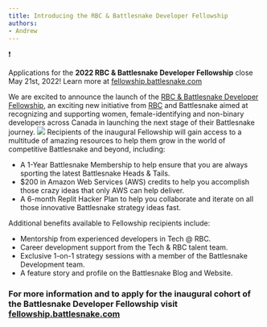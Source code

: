 ```yaml
---
title: Introducing the RBC & Battlesnake Developer Fellowship
authors:
- Andrew
---
```


❗

Applications for the **2022 RBC & Battlesnake Developer Fellowship** close May 21st, 2022! Learn more at [fellowship.battlesnake.com](https://fellowship.battlesnake.com)

We are excited to announce the launch of the [RBC & Battlesnake Developer Fellowship](fellowship.battlesnake.com), an exciting new initiative from [RBC](https://jobs.rbc.com/ca/en/featuredopportunities/technology-jobs) and Battlesnake aimed at recognizing and supporting women, female-identifying and non-binary developers across Canada in launching the next stage of their Battlesnake journey.
![](./img/RBC-Fellowship-Social-Media-Covers_Twitter-Cover-RBC-Logo.png)
Recipients of the inaugural Fellowship will gain access to a multitude of amazing resources to help them grow in the world of competitive Battlesnake and beyond, including:

- A 1-Year Battlesnake Membership to help ensure that you are always sporting the latest Battlesnake Heads & Tails.
- $200 in Amazon Web Services (AWS) credits to help you accomplish those crazy ideas that only AWS can help deliver.
- A 6-month Replit Hacker Plan to help you collaborate and iterate on all those innovative Battlesnake strategy ideas fast.

Additional benefits available to Fellowship recipients include:

- Mentorship from experienced developers in Tech @ RBC.
- Career development support from the Tech & RBC talent team.
- Exclusive 1-on-1 strategy sessions with a member of the Battlesnake Development team.
- A feature story and profile on the Battlesnake Blog and Website.

### For more information and to apply for the inaugural cohort of the Battlesnake Developer Fellowship visit [fellowship.battlesnake.com](https://fellowship.battlesnake.com)
